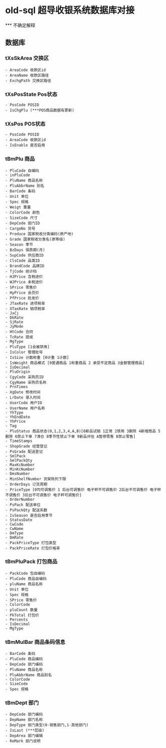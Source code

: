 # old-sql 超导收银系统数据库对接
*** 不确定解释
## 数据库
### tXsSkArea   交换区
    - AreaCode 收款区id
    - AreaName 收款区路径
    - ExchgPath 交换区路径
### tXsPosState Pos状态
    - PosCode POSID
    - IsChgPlu (***POS商品数据有更新)
### tXsPos POS状态
    - PosCode POSID
    - AreaCode 收款区id
    - IsEnable 是否启用
### tBmPlu 商品
    - PluCode 自编码
    - inPluCode
    - PluName 商品名称
    - PluAbbrName 别名
    - BarCode 条码
    - Unit 单位
    - Spec 规格
    - Weigt 重量
    - ColorCode 颜色
    - SizeCode 尺寸
    - DepCode 部门ID
    - CargoNo 货号
    - Produce 国家税收分类编码(原产地)
    - Grade 国家税收分类名(原等级)
    - Season 季节
    - BzDays 保质期(月)
    - SupCode 供应商ID
    - ClsCode 品类ID
    - BrandCode 品牌ID
    - TjCode 统计码
    - HJPrice 含税进价
    - WJPrice 未税进价
    - SPrice 零售价
    - HyPrice 会员价
    - PfPrice 批发价
    - JTaxRate 进项税率
    - XTaxRate 销项税率
    - JxCj
    - DkRate
    - SjRate
    - JyMode
    - HtCode 合同
    - TcRate 提成
    - MgType
    - PluType [1会被禁用]
    - IsColor 管理批号
    - IsSize 计数称重 [0计重 1计数]
    - IsWeight 商品模式 [0普通商品 1称重商品 2 承受不定商品 3金额管理商品]
    - IsDecimal
    - PluOrigin
    - CgyCode 采购员ID
    - CgyName 采购员名称
    - PrnTimes
    - XgDate 修改时间
    - LrDate 录入时间
    - UserCode 用户ID
    - UserName 用户名称
    - YhType
    - YhEndDate
    - YhPrice
    - Tag
    - PluStatus 商品状态(0,1,2,3,4,A,B)[0新品试销 1正常 2禁用 3删除 4新增商品 5删除 6禁止下单 7清仓 8季节性禁止下单 9新品评估 A暂停零售 B禁止零售]
    - TimeStamps
    - ShopGrade 经营登记
    - PsGrade 配送登记
    - SmlPack
    - SmlPackQty
    - MaxKcNumber
    - MinKcNumber
    - DmsNumber
    - MinShelfNumber 货架陈列下限
    - OrderDays 订货周期
    - PriceType [0均可调售价 1 后台可调售价 电子秤不可调售价 2后台不可调售价 电子秤不调售价 3后台不可调售价 电子秤可调售价]
    - OrderNumber
    - PsPack 配送单位
    - PsPackQty 配送系数
    - IsSeason 是否启用季节
    - StatusDate
    - CwCode
    - CwName
    - DmType
    - DmRate
    - PackPriceType 打包类型
    - PackPriceRate 打包价格率
    
### tBmPluPack 打包商品
    - PackCode 包自编码
    - PluCode 商品自编码
    - pluName 商品名称
    - Unit 单位
    - Spec 规格
    - SPrice 零售价
    - ColorCode
    - pluCount 数量
    - PkTotal 打包价
    - Percents
    - IsDecimal
    - MgType
### tBmMulBar 商品条码信息
    - BarCode 条码
    - PluCode 商品编码
    - DepCode 部门编码
    - PluName 商品名称
    - PluAbbrName 商品别名
    - ColorCode
    - SizeCode
    - Spec 规格
### tBmDept  部门
    - DepCode 部门编码
    - DepName 部门名称
    - DepType 部门类型(0-销售部门,1-其他部门)
    - IsLast (***层级)
    - DepArea 部门编辑
    - ReMark 部门说明
